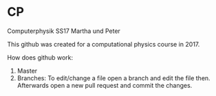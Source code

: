# CP
Computerphysik SS17 Martha und Peter

This github was created for a computational physics course in 2017.

How does github work:
1. Master 
 2. Branches:
 To edit/change a file open a branch and edit the file then. 
 Afterwards open a new pull request and commit the changes.
 
